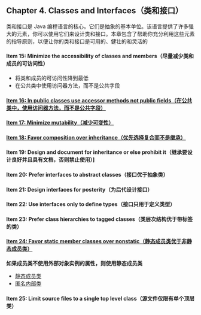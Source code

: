 ## Chapter 4. Classes and Interfaces（类和接口）    

类和接口是 Java 编程语言的核心。它们是抽象的基本单位。该语言提供了许多强大的元素，你可以使用它们来设计类和接口。本章包含了帮助你充分利用这些元素的指导原则，以便让你的类和接口是可用的、健壮的和灵活的

#### Item 15: Minimize the accessibility of classes and members（尽量减少类和成员的可访问性）    
- 将类和成员的可访问性降到最低
- 在公共类中使用访问器方法，而不是公共字段

#### [Item 16: In public classes use accessor methods not public fields（在公共类中，使用访问器方法，而不是公共字段）]()     


#### [Item 17: Minimize mutability（减少可变性）](mutability)     


#### [Item 18: Favor composition over inheritance（优先选择复合而不是继承）](inheritance)     


#### Item 19: Design and document for inheritance or else prohibit it（继承要设计良好并且具有文档，否则禁止使用）]     


#### Item 20: Prefer interfaces to abstract classes（接口优于抽象类）    


#### Item 21: Design interfaces for posterity（为后代设计接口）     


#### Item 22: Use interfaces only to define types（接口只用于定义类型）    


#### Item 23: Prefer class hierarchies to tagged classes（类层次结构优于带标签的类）    


#### [Item 24: Favor static member classes over nonstatic（静态成员类优于非静态成员类）](nested)       

**如果成员类不使用外部对象实例的属性，则使用静态成员类**
- [静态成员类](nested/StaticMember.java)
- [匿名内部类](nested/AnonymousInner.java)

#### Item 25: Limit source files to a single top level class（源文件仅限有单个顶层类）     


